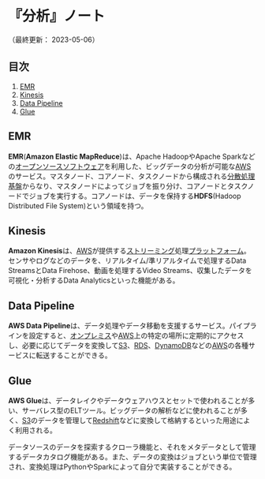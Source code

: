 # 『分析』ノート

（最終更新： 2023-05-06）


## 目次

1. [EMR](#emr)
1. [Kinesis](#kinesis)
1. [Data Pipeline](#data-pipeline)
1. [Glue](#glue)


## EMR

**EMR**(**Amazon Elastic MapReduce**)は、Apache HadoopやApache Sparkなどの[オープンソースソフトウェア](../../../../computer/software/_/chapters/open_source_software.md#オープンソースソフトウェア)を利用した、ビッグデータの分析が可能な[AWS](./aws.md#aws)のサービス。マスタノード、コアノード、タスクノードから構成される[分散処理基盤](../../../../system/_/chapters/system_processing_model.md#分散処理)からなり、マスタノードによってジョブを振り分け、コアノードとタスクノードでジョブを実行する。コアノードは、データを保持する**HDFS**(Hadoop Distributed File System)という領域を持つ。


## Kinesis

**Amazon Kinesis**は、[AWS](./aws.md#aws)が提供する[ストリーミング](../../../../computer/software/_/chapters/multimedia.md#ストリーミング)処理[プラットフォーム](../../../../computer/software/_/chapters/software.md#プラットフォーム)。センサやログなどのデータを、リアルタイム/準リアルタイムで処理するData StreamsとData Firehose、動画を処理するVideo Streams、収集したデータを可視化・分析するData Analyticsといった機能がある。


## Data Pipeline

**AWS Data Pipeline**は、データ処理やデータ移動を支援するサービス。パイプラインを設定すると、[オンプレミス](../../../../system/_/chapters/system_architecture.md#オンプレミス)や[AWS](./aws.md#aws)上の特定の場所に定期的にアクセスし、必要に応じてデータを変換して[S3](./storage.md#s3)、[RDS](./database.md#rds)、[DynamoDB](./database.md#dynamodb)などの[AWS](./aws.md#aws)の各種サービスに転送することができる。


## Glue

**AWS Glue**は、データレイクやデータウェアハウスとセットで使われることが多い、サーバレス型のELTツール。ビッグデータの解析などに使われることが多く、[S3](./storage.md#s3)のデータを管理して[Redshift](./database.md#redshift)などに変換して格納するといった用途によく利用される。

データソースのデータを探索するクローラ機能と、それをメタデータとして管理するデータカタログ機能がある。また、データの変換はジョブという単位で管理され、変換処理はPythonやSparkによって自分で実装することができる。
